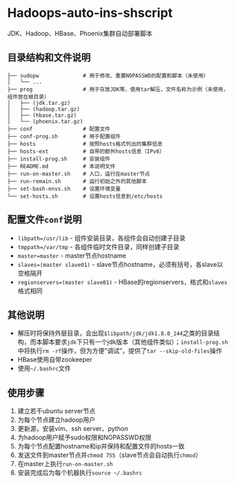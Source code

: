# Hadoops-auto-ins-shscript
JDK、Hadoop、HBase、Phoenix集群自动部署脚本

## 目录结构和文件说明
```
├── sudopw              # 用于修改、重置NOPASSWD的配置和脚本（未使用）
│   └── ...
├── prog                # 用于存放JDK等，使用tar解压，文件名称为示例（未使用，组件放在根目录）
│   ├── (jdk.tar.gz)
│   ├── (hadoop.tar.gz)
│   ├── (hbase.tar.gz)
│   └── (phoenix.tar.gz)
├── conf                # 配置文件
├── conf-prog.sh        # 用于配置组件
├── hosts               # 按照hosts格式列出的集群信息
├── hosts-ext           # 自带的额外hosts信息（IPv6）
├── install-prog.sh     # 安装组件
├── README.md           # 本说明文件
├── run-on-master.sh    # 入口，运行在master节点
├── run-remain.sh       # 运行初始之外的其他脚本
├── set-bash-envs.sh    # 设置环境变量
└── set-hosts.sh        # 设置hosts信息到/etc/hosts
```

## 配置文件`conf`说明
- `libpath=/usr/lib` - 组件安装目录，各组件会自动创建子目录
- `tmppath=/var/tmp` - 各组件临时文件目录，同样创建子目录
- `master=master` - master节点hostname
- `slaves=(master slave01)` - slave节点hostname，必须有括号，各slave以空格隔开
- `regionservers=(master slave01)` - HBase的regionservers，格式和`slaves`格式相同


## 其他说明
- 解压时将保持外层目录，会出现`$libpath/jdk/jdk1.8.0_144`之类的目录结构，而本脚本要求`jdk`下只有一个jdk版本（其他组件类似）；`install-prog.sh`中将执行`rm -rf`操作，但为方便“调试”，提供了`tar --skip-old-files`操作
- HBase使用自带zookeeper
- 使用`~/.bashrc`文件

## 使用步骤
1. 建立若干ubuntu server节点
2. 为每个节点建立hadoop用户
3. 更新源，安装vim、ssh server、python
3. 为hadoop用户赋予sudo权限和NOPASSWD权限
4. 为每个节点配置hostname和ip并保持和配置文件的hosts一致
5. 发送文件到master节点并`chmod 755`（slave节点会自动执行`chmod`）
6. 在master上执行`run-on-master.sh`
7. 安装完成后为每个机器执行`source ~/.bashrc`
